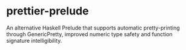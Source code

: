 # prettier-prelude
An alternative Haskell Prelude that supports automatic pretty-printing through GenericPretty, improved numeric type safety and function signature intelligibility.
